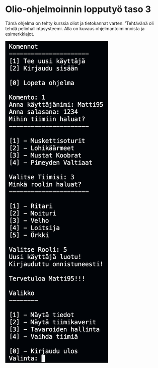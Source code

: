 # Olio-ohjelmoinnin lopputyö taso 3
Tämä ohjelma on tehty kurssia oliot ja tietokannat varten. 
'Tehtävänä oli tehdä pelinhallintasysteemi. Alla on kuvaus ohjelmantoiminnoista ja esimerkkiajot.

![kayttajanluonti](Ohjelmanajo/K%C3%A4ytt%C3%A4j%C3%A4nluonti.png)
